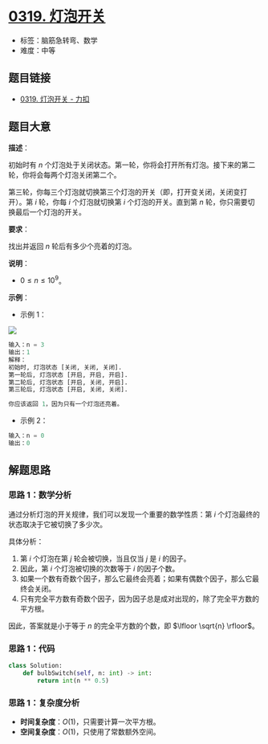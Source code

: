 # [0319. 灯泡开关](https://leetcode.cn/problems/bulb-switcher/)

- 标签：脑筋急转弯、数学
- 难度：中等

## 题目链接

- [0319. 灯泡开关 - 力扣](https://leetcode.cn/problems/bulb-switcher/)

## 题目大意

**描述**：

初始时有 $n$ 个灯泡处于关闭状态。第一轮，你将会打开所有灯泡。接下来的第二轮，你将会每两个灯泡关闭第二个。

第三轮，你每三个灯泡就切换第三个灯泡的开关（即，打开变关闭，关闭变打开）。第 $i$ 轮，你每 $i$ 个灯泡就切换第 $i$ 个灯泡的开关。直到第 $n$ 轮，你只需要切换最后一个灯泡的开关。

**要求**：

找出并返回 $n$ 轮后有多少个亮着的灯泡。

**说明**：

- $0 \le n \le 10^{9}$。

**示例**：

- 示例 1：

![](https://assets.leetcode.com/uploads/2020/11/05/bulb.jpg)

```python
输入：n = 3
输出：1 
解释：
初始时, 灯泡状态 [关闭, 关闭, 关闭].
第一轮后, 灯泡状态 [开启, 开启, 开启].
第二轮后, 灯泡状态 [开启, 关闭, 开启].
第三轮后, 灯泡状态 [开启, 关闭, 关闭]. 

你应该返回 1，因为只有一个灯泡还亮着。
```

- 示例 2：

```python
输入：n = 0
输出：0
```

## 解题思路

### 思路 1：数学分析

通过分析灯泡的开关规律，我们可以发现一个重要的数学性质：第 $i$ 个灯泡最终的状态取决于它被切换了多少次。

具体分析：

1. 第 $i$ 个灯泡在第 $j$ 轮会被切换，当且仅当 $j$ 是 $i$ 的因子。
2. 因此，第 $i$ 个灯泡被切换的次数等于 $i$ 的因子个数。
3. 如果一个数有奇数个因子，那么它最终会亮着；如果有偶数个因子，那么它最终会关闭。
4. 只有完全平方数有奇数个因子，因为因子总是成对出现的，除了完全平方数的平方根。

因此，答案就是小于等于 $n$ 的完全平方数的个数，即 $\lfloor \sqrt{n} \rfloor$。

### 思路 1：代码

```python
class Solution:
    def bulbSwitch(self, n: int) -> int:
        return int(n ** 0.5)
```

### 思路 1：复杂度分析

- **时间复杂度**：$O(1)$，只需要计算一次平方根。
- **空间复杂度**：$O(1)$，只使用了常数额外空间。

